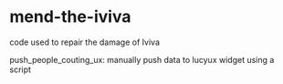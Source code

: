 # mend-the-iviva
code used to repair the damage of Iviva

push_people_couting_ux: manually push data to lucyux widget using a script
